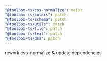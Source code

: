 ```yaml
---
"@toolbox-ts/css-normalize": major
"@toolbox-ts/colors": patch
"@toolbox-ts/schema": patch
"@toolbox-ts/utils": patch
"@toolbox-ts/file": patch
"@toolbox-ts/text": patch
"@toolbox-ts/dsa": patch
---
```


rework css-normalize & update dependencies
